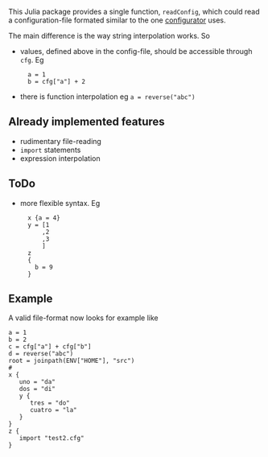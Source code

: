 This Julia package provides a single function, `readConfig`, which could
read a configuration-file formated similar to the one
[configurator](https://www.github.com/bos/configurator) uses.

The main difference is the way string interpolation works. So

* values, defined above in the config-file, should be accessible through `cfg`. Eg

        a = 1
        b = cfg["a"] + 2

* there is function interpolation eg `a = reverse("abc")` 

Already implemented features
----------------------------

* rudimentary file-reading
* `import` statements
* expression interpolation

ToDo
----

* more flexible syntax. Eg

        x {a = 4}
        y = [1
            ,2
            ,3
            ]
        z 
        {
          b = 9
        }

Example
-------

A valid file-format now looks for example like

    a = 1
    b = 2
    c = cfg["a"] + cfg["b"]
    d = reverse("abc")
    root = joinpath(ENV["HOME"], "src")
    # 
    x {
       uno = "da"
       dos = "di"
       y {
       	  tres = "do"
    	  cuatro = "la"
       }
    }
    z {
       import "test2.cfg"
    }
